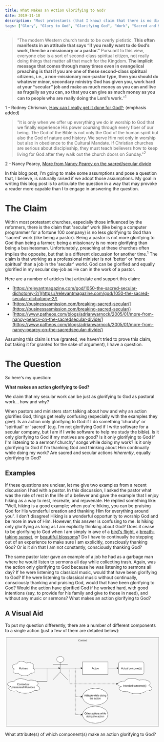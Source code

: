 ```yaml
---
title: What Makes an Action Glorifying to God?
date: 2019-11-18
description: "Most protestants (that I know) claim that there is no dichotomy between sacred and secular work in terms of the opportunity afforded by them to glorify God. If this is so, what makes an action glorifying to God?"
tags: ["Glory", "Glory to God", "Glorifying God", "Work", "Sacred and Secular Dichotomy", "Question"]
---
```


> "The modern Western church tends to be overly pietistic. **This often manifests in an attitude that says “if you really want to do God’s work, then be a missionary or a pastor.”** Pursuant to this view, everyone else is a sort of second-class spiritual citizen, not really doing things that matter all that much for the Kingdom. **The implicit message that comes through many times even in evangelical preaching is that if you are one of these second-class spiritual citizens, i.e., a non-missionary non-pastor type, then you should do whatever minor, secondary ministry God has given you, work hard at your “secular” job and make as much money as you can and live as frugally as you can, so that you can give as much money as you can to people who are really doing the Lord’s work.**"<sup>1</sup>

<aside class="marginnote">
  <span class="noteNumber">1</span> - Rodney Chrisman, <a href="http://www.rodneychrisman.com/2010/07/26/how-can-i-really-get-it-done-for-god/" target="_blank">How can I really get it done for God?</a>; (emphasis added)
</aside>

> "It is only when we offer up everything we do in worship to God that we finally experience His power coursing through every fiber of our being. The God of the Bible is not only the God of the human spirit but also the God of nature and history. We serve Him not only in worship but also in obedience to the Cultural Mandate. If Christian churches are serious about discipleship, they must teach believers how to keep living for God after they walk out the church doors on Sunday."<sup>2</sup>

<aside class="marginnote">
  <span class="noteNumber">2</span> - Nancy Pearcy, <a href="https://www.patheos.com/blogs/adrianwarnock/2005/01/more-from-nancy-pearcy-on-the-sacredsecular-divide/" target="_blank">More from Nancy Pearcy on the sacred/secular divide</a>
</aside>

In this blog post, I'm going to make some assumptions and pose a question that, I believe, is naturally raised if we adopt those assumptions. My goal in writing this blog post is to articulate the question in a way that may provoke a reader more capable than I to engage in answering the question.

# The Claim

Within most protestant churches, especially those influenced by the reformers, there is the claim that 'secular' work (like being a computer programmer for a fortune 100 company) is no less glorifying to God than 'sacred' work (like being a pastor). Being a pastor is not more glorifying to God than being a farmer; being a missionary is no more glorifying than being a businessman. Unfortunately, preaching at these churches often implies the opposite, but that is a different discussion for another time.<sup>1</sup> The claim is that working as a professional minister is not 'better' or 'more spiritual' than a job in the 'secular' world. God can be glorified and equally glorified in my secular day-job as He can in the work of a pastor.

Here are a number of articles that articulate and support this claim:

- [https://relevantmagazine.com/god/1050-the-sacred-secular-dichotomy-2/](https://relevantmagazine.com/god/1050-the-sacred-secular-dichotomy-2/)
- [https://businessasmission.com/breaking-sacred-secular/](https://businessasmission.com/breaking-sacred-secular/)
- [https://www.patheos.com/blogs/adrianwarnock/2005/01/more-from-nancy-pearcy-on-the-sacredsecular-divide/](https://www.patheos.com/blogs/adrianwarnock/2005/01/more-from-nancy-pearcy-on-the-sacredsecular-divide/)

Assuming this claim is true (granted, we haven't tried to prove this claim, but taking it for granted for the sake of argument), I have a question.

# The Question

So here's my question:

**What makes an action glorifying to God?**

We claim that my secular work can be just as glorifying to God as pastoral work... how and why?

When pastors and ministers start talking about how and why an action glorifies God, things get really confusing (especially with the examples they give). Is an action only glorifying to God if I do something 'churchy' or 'spiritual' or 'sacred' (e.g. I'm not glorifying God if I write software for a secular company, but I am if I write software to help me study the bible). Is it only glorifying to God if my motives are good? Is it only glorifying to God if I'm listening to a sermon/'churchy' songs while doing my work? Is it only glorifying to God if I'm thanking God and thinking about Him continually while doing my work? Are sacred and secular actions *inherently*, equally glorifying to God?

## Examples

If these questions are unclear, let me give two examples from a recent discussion I had with a pastor. In this discussion, I asked the pastor what was the role of rest in the life of a believer and gave the example that I enjoy hiking as a way to rest, recreate, and rejuvenate. He replied something like: "Well, hiking is a good example; when you're hiking, you can be praising God for His wonderful creation and thanking Him for everything around you". I don't disagree! Hiking is a wonderful opportunity to worship God and be more in awe of Him. However, this answer is confusing to me. Is hiking only glorifying as long as I am explicitly thinking about God? Does it cease to be glorifying to God when I am simply in awe of a [bird's flight](https://500px.com/photo/233067293/Oh-to-be-able-to-fly-by-Floyd-Hightower), a [breath-taking sunset](https://500px.com/photo/231961887/Sunset-by-Floyd-Hightower), or [beautiful blossoms](https://500px.com/photo/222532691/-by-Floyd-Hightower)? Do I have to continually be stepping out of an experience to make sure I am explicitly, consciously thanking God? Or is it sin that I am not constantly, consciously thanking God?

The same pastor later gave an example of a job he had as a garbage man where he would listen to sermons all day while collecting trash. Again, was the action only glorifying to God because he was listening to sermons all day? If he were listening to classical music, would that have been glorifying to God? If he were listening to classical music without continually, consciously thanking and praising God, would that have been glorifying to God? Would the action have glorified God if he worked hard, with good intentions (say, to provide for his family and give to those in need), and without any music or sermons? What makes an action glorifying to God?

## A Visual Aid

To put my question differently, there are a number of different components to a single action (just a few of them are detailed below):

![There are many aspects to an action (e.g. the motives, intentions, the actual outcomes, the attitude in which the work is done, etc.). What is it that makes an action glorifying to God?](../../images/an-action.png)

What attribute(s) of which component(s) make an action glorifying to God?
